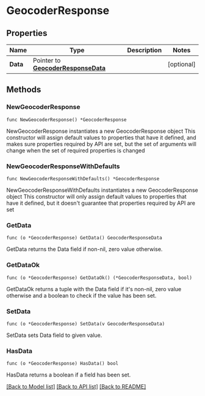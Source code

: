 # GeocoderResponse

## Properties

Name | Type | Description | Notes
------------ | ------------- | ------------- | -------------
**Data** | Pointer to [**GeocoderResponseData**](GeocoderResponseData.md) |  | [optional] 

## Methods

### NewGeocoderResponse

`func NewGeocoderResponse() *GeocoderResponse`

NewGeocoderResponse instantiates a new GeocoderResponse object
This constructor will assign default values to properties that have it defined,
and makes sure properties required by API are set, but the set of arguments
will change when the set of required properties is changed

### NewGeocoderResponseWithDefaults

`func NewGeocoderResponseWithDefaults() *GeocoderResponse`

NewGeocoderResponseWithDefaults instantiates a new GeocoderResponse object
This constructor will only assign default values to properties that have it defined,
but it doesn't guarantee that properties required by API are set

### GetData

`func (o *GeocoderResponse) GetData() GeocoderResponseData`

GetData returns the Data field if non-nil, zero value otherwise.

### GetDataOk

`func (o *GeocoderResponse) GetDataOk() (*GeocoderResponseData, bool)`

GetDataOk returns a tuple with the Data field if it's non-nil, zero value otherwise
and a boolean to check if the value has been set.

### SetData

`func (o *GeocoderResponse) SetData(v GeocoderResponseData)`

SetData sets Data field to given value.

### HasData

`func (o *GeocoderResponse) HasData() bool`

HasData returns a boolean if a field has been set.


[[Back to Model list]](../README.md#documentation-for-models) [[Back to API list]](../README.md#documentation-for-api-endpoints) [[Back to README]](../README.md)


